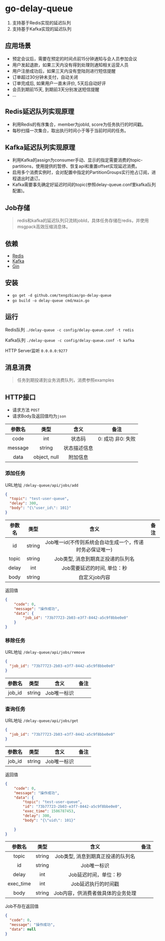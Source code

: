# go-delay-queue

1. 支持基于Redis实现的延迟队列
2. 支持基于Kafka实现的延迟队列

## 应用场景
* 预定会议后，需要在预定的时间点前15分钟通知与会人员参加会议
* 用户发起退款，如果三天内没有得到处理则通知相关运营人员
* 用户注册成功后，如果三天内没有登陆则进行短信提醒
* 订单超过30分钟未支付，自动关闭
* 订单完成后, 如果用户一直未评价, 5天后自动好评
* 会员到期前15天, 到期前3天分别发送短信提醒
* ...

## Redis延迟队列实现原理
- 利用Redis的有序集合，member为jobId, score为任务执行的时间戳。
- 每秒扫描一次集合，取出执行时间小于等于当前时间的任务。

## Kafka延迟队列实现原理
- 利用Kafka的assign为consumer手动、显示的指定需要消费的topic-partitions，使用提供的暂停、恢复api和重置offset实现延迟消费。
- 启用多个消费实例时，会对配置中指定的PartitionGroups实行抢占订阅，进程退出时退订。
- Kafka需要事先确定好延迟时间的topic(参照delay-queue.conf里kafka队列配置)。

## Job存储
> redis和kafka的延迟队列只流转jobId，具体任务存储在redis，并使用msgpack高效压缩消息体。

## 依赖
* [Redis](https://github.com/garyburd/redigo)
* [Kafka](https://github.com/confluentinc/confluent-kafka-go)
* [Gin](https://github.com/gin-gonic/gin)

## 安装
* `go get -d github.com/tengzbiao/go-delay-queue`
* `go build -o delay-queue cmd/main.go`

## 运行
Redis队列
`./delay-queue -c config/delay-queue.conf -t redis`

Kafka队列
`./delay-queue -c config/delay-queue.conf -t kafka`

HTTP Server监听
`0.0.0.0:9277`

## 消息消费
> 任务到期投递到业务消费队列，消费参照examples

## HTTP接口

* 请求方法 `POST`
* 请求Body及返回值均为`json`

|  参数名 |     类型    |     含义     |        备注       |
|:-------:|:-----------:|:------------:|:-----------------:|
|   code  |     int     |    状态码    | 0: 成功 非0: 失败 |
| message |    string   | 状态描述信息 |                   |
|   data  | object, null |   附加信息   |                   |

### 添加任务
URL地址 `/delay-queue/api/jobs/add`
```json
{
  "topic": "test-user-queue",
  "delay": 300,
  "body": "{\"user_id\": 101}"
}
```
|  参数名 |     类型    |     含义     |        备注       |
|:-------:|:-----------:|:------------:|:-----------------:|
|   id  | string     |    Job唯一id(不传则系统会自动生成一个，传递时务必保证唯一)                  |
|   topic  | string     |    Job类型, 消息到期真正投递的队列名                 |                     |
|   delay  | int        |    Job需要延迟的时间, 单位：秒    |                   |
|   body   | string     |    自定义job内容 |                   |

返回值
```json
{
    "code": 0,
    "message": "操作成功",
    "data": {
        "job_id": "73b77723-2b03-e3f7-8442-a5c9f8bbe0e0"
    }
}
```

### 移除任务
URL地址 `/delay-queue/api/jobs/remove`

```json
{
  "job_id": "73b77723-2b03-e3f7-8442-a5c9f8bbe0e0"
}
```

|  参数名 |     类型    |     含义     |        备注       |
|:-------:|:-----------:|:------------:|:-----------------:|
|   job_id  | string     |    Job唯一标识    |                     |


### 查询任务
URL地址 `/delay-queue/api/jobs/get`

```json
{
  "job_id": "73b77723-2b03-e3f7-8442-a5c9f8bbe0e0"
}
```

|  参数名 |     类型    |     含义     |        备注       |
|:-------:|:-----------:|:------------:|:-----------------:|
|   job_id  | string     |    Job唯一标识       |            |


返回值
```json
{
    "code": 0,
    "message": "操作成功",
    "data": {
        "topic": "test-user-queue",
        "id": "73b77723-2b03-e3f7-8442-a5c9f8bbe0e0",
        "exec_time": 1506787453,
        "delay": 300,
        "body": "{\"uid\": 101}"
    
    }
}
```

|  参数名 |     类型    |     含义     |        备注       |
|:-------:|:-----------:|:------------:|:-----------------:|
|   topic  | string     |    Job类型, 消息到期真正投递的队列名               |                     |
|   id     | string     |    Job唯一标识           |                   |
|   delay  | int        |    Job延迟时间，单位：秒    |                   |
|   exec_time | int     |    Job延迟执行的时间戳    |                   |
|   body   | string     |    Job内容，供消费者做具体的业务处理 |


Job不存在返回值
```json
{
  "code": 0,
  "message": "操作成功",
  "data": null
}
```
  